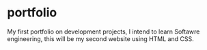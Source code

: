 # portfolio
My first portfolio on development projects, I intend to learn Softawre engineering, this will be my second website using HTML and CSS.
